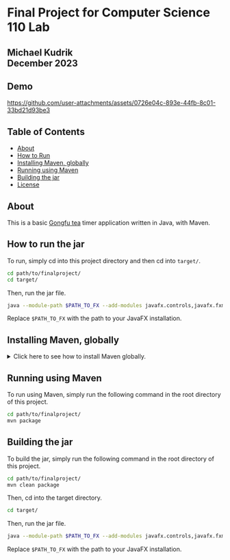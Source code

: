 # Final Project for Computer Science 110 Lab
Michael Kudrik    
December 2023
---
## Demo


https://github.com/user-attachments/assets/0726e04c-893e-44fb-8c01-33bd21d93be3



## Table of Contents
- [About](#about)
- [How to Run](#how-to-run-the-jar)
- [Installing Maven, globally](#installing-maven-globally)
- [Running using Maven](#running-using-maven)
- [Building the jar](#building-the-jar)
- [License](#license)

## About
This is a basic [Gongfu tea](https://en.wikipedia.org/wiki/Gongfu_tea) timer application written in Java, with Maven. 

## How to run the jar
To run, simply cd into this project directory and then cd into `target/`.

```bash
cd path/to/finalproject/
cd target/
```

Then, run the jar file.

```bash
java --module-path $PATH_TO_FX --add-modules javafx.controls,javafx.fxml -jar .\finalproject-1.0.jar
```

Replace `$PATH_TO_FX` with the path to your JavaFX installation.

## Installing Maven, globally
<details>
  <summary>Click here to see how to install Maven globally.</summary>

To install Maven, first download it [here](https://maven.apache.org/download.cgi) (I recommend
the binary zip archive).

Then, unzip the archive.

1. Press Windows key, type `adva`, and click on the
   `View advanced system settings` option.
   
    ![screenshot of system settings](https://mkyong.com/wp-content/uploads/2009/11/install-maven-windows-1.png)

2. In System Properties dialog, select `Advanced` tab
   and click on the `Environment Variables...` button.

    ![screenshot of environment variables](https://mkyong.com/wp-content/uploads/2009/11/install-maven-windows-2-1.png)

3. In “Environment variables” dialog, `System variables`, click on the
   `New...` button
   and add a `MAVEN_HOME` variable and point it to the
   Maven folder.
   
    ![screenshot of setting Maven_HOME variable](https://mkyong.com/wp-content/uploads/2009/11/install-maven-windows-2-2.png)

4. In system variables, find `PATH`, click on the
   `Edit...` button. In “Edit environment variable”
   dialog, click on the `New` button and add this
   `%MAVEN_HOME%\bin\`.

    ![screenshot of editing PATH variable](https://mkyong.com/wp-content/uploads/2009/11/install-maven-windows-3.png)

5. Open a new command prompt and type `mvn -version` to
   verify the installation.

```text
C:\Users\mike>mvn --version
Apache Maven 3.9.6 (bc0240f3c744dd6b6ec2920b3cd08dcc295161ae)
Maven home: C:\Apache\Maven
Java version: 21.0.1, vendor: Oracle Corporation, runtime: C:\Program Files\Java\jdk-21
Default locale: en_US, platform encoding: UTF-8
OS name: "windows 11", version: "10.0", arch: "amd64", family: "windows"

C:\Users\mike>echo %MAVEN_HOME%
C:\Apache\Maven

C:\Users\mike>
```

</details>

## Running using Maven
To run using Maven, simply run the following command in the root directory of this project.

```bash
cd path/to/finalproject/
mvn package
```

## Building the jar
To build the jar, simply run the following command in the root directory of this project.

```bash
cd path/to/finalproject/
mvn clean package
```

Then, cd into the target directory.

```bash
cd target/
```

Then, run the jar file.

```bash
java --module-path $PATH_TO_FX --add-modules javafx.controls,javafx.fxml -jar .\finalproject-1.0.jar
```

Replace `$PATH_TO_FX` with the path to your JavaFX installation.
